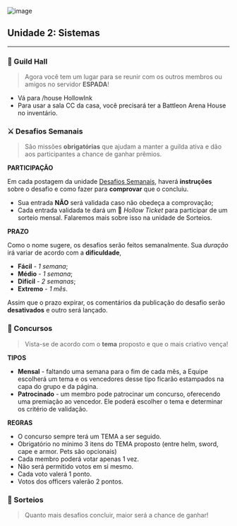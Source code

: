 ![image](https://user-images.githubusercontent.com/49551386/78537403-d2f8ba00-77c5-11ea-85be-7282cb91d459.png)
## Unidade 2: Sistemas
<hr>

### **🏰 Guild Hall**
> Agora você tem um lugar para se reunir com os outros membros ou amigos no servidor **ESPADA**! 

- Vá para /house HollowInk
- Para usar a sala CC da casa, você precisará ter a Battleon Arena House no inventário.

### **⚔️ Desafios Semanais**

> São missões **obrigatórias** que ajudam a manter a guilda ativa e dão aos participantes a chance de ganhar prêmios. 

**PARTICIPAÇÃO**

Em cada postagem da unidade [Desafios Semanais](Link), haverá **instruções** sobre o desafio e como fazer para **comprovar** que o concluiu. 

- Sua entrada **NÃO** será validada caso não obedeça a comprovação;
- Cada entrada validada te dará um 🎫 _Hollow Ticket_ para participar de um sorteio mensal. Falaremos mais sobre isso na unidade de Sorteios.

**PRAZO**

Como o nome sugere, os desafios serão feitos semanalmente. Sua _duração_ irá variar de acordo com a **dificuldade**,

- **Fácil** - _1 semana_;
- **Médio** - _1 semana_;
- **Difícil** - _2 semanas_;
- **Extremo** - _1 mês_.

Assim que o prazo expirar, os comentários da publicação do desafio serão **desativados** e outro será lançado.



### **💈 Concursos**

> Vista-se de acordo com o **tema** proposto e que o mais criativo vença!

**TIPOS**

- **Mensal** - faltando uma semana para o fim de cada mês, a Equipe escolherá um tema e os vencedores desse tipo ficarão estampados na capa do grupo e da página.
- **Patrocinado** - um membro pode patrocinar um concurso, oferecendo uma premiação ao vencedor. Ele poderá escolher o tema e determinar os critério de validação.

**REGRAS**

- O concurso sempre terá um TEMA a ser seguido.
- Obrigatório no mínimo 3 itens do TEMA proposto (entre helm, sword, cape e armor. Pets são opcionais)
- Cada membro poderá votar apenas 1 vez. 
- Não será permitido votos em si mesmo.
- Cada voto valerá 1 ponto. 
- Votos dos officers valerão 2 pontos. 


### **🎁 Sorteios**
> Quanto mais desafios concluir, maior será a chance de ganhar!
